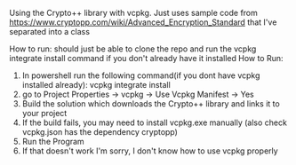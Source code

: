 Using the Crypto++ library with vcpkg. Just uses sample code from https://www.cryptopp.com/wiki/Advanced_Encryption_Standard that I've separated into a class

How to run: should just be able to clone the repo and run the vcpkg integrate install command if you don't already have it installed
How to Run:
1. In powershell run the following command(if you dont have vcpkg installed already): vcpkg integrate install<br />
2. go to Project Properties -> vcpkg -> Use Vcpkg Manifest -> Yes<br />
3. Build the solution which downloads the Crypto++ library and links it to your project<br />
4. If the build fails, you may need to install vcpkg.exe manually (also check vcpkg.json has the dependency cryptopp)<br />
5. Run the Program<br />
6. If that doesn't work I'm sorry, I don't know how to use vcpkg properly<br />
